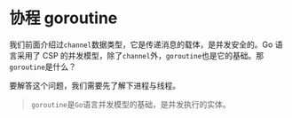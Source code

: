 # 协程 goroutine

我们前面介绍过`channel`数据类型，它是传递消息的载体，是并发安全的。Go 语言采用了 CSP 的并发模型，除了`channel`外，`goroutine`也是它的基础。那`goroutine`是什么？

要解答这个问题，我们需要先了解下进程与线程。

> `goroutine`是`Go`语言并发模型的基础，是并发执行的实体。
